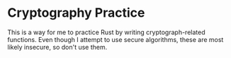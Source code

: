 # Cryptography Practice

This is a way for me to practice Rust by writing cryptograph-related functions.
Even though I attempt to use secure algorithms, these are most likely insecure,
so don't use them.
